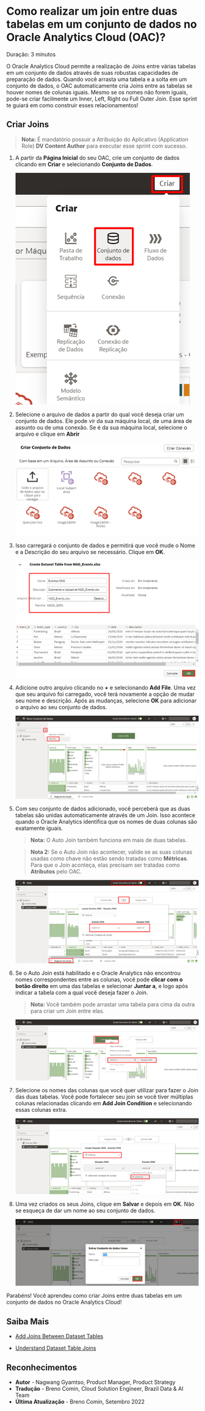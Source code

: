 # Como realizar um join entre duas tabelas em um conjunto de dados no Oracle Analytics Cloud (OAC)?

Duração: 3 minutos

O Oracle Analytics Cloud permite a realização de Joins entre várias tabelas em um conjunto de dados através de suas robustas capacidades de preparação de dados. Quando você arrasta uma tabela e a solta em um conjunto de dados, o OAC automaticamente cria Joins entre as tabelas se houver nomes de colunas iguais. Mesmo se os nomes não forem iguais, pode-se criar facilmente um Inner, Left, Right ou Full Outer Join. Esse sprint te guiará em como construir esses relacionamentos!

## Criar Joins
>**Nota:** É mandatório possuir a Atribuição do Aplicativo (Application Role) **DV Content Author** para executar esse sprint com sucesso.

1. A partir da **Página Inicial** do seu OAC, crie um conjunto de dados clicando em **Criar** e selecionando **Conjunto de Dados**.

    ![Create dataset](images/create-dataset.png)

2. Selecione o arquivo de dados a partir do qual você deseja criar um conjunto de dados. Ele pode vir da sua máquina local, de uma área de assunto ou de uma conexão. Se é da sua máquina local, selecione o arquivo e clique em **Abrir**

    ![Select dataset](images/select-dataset.png)

3. Isso carregará o conjunto de dados e permitirá que você mude o Nome e a Descrição do seu arquivo se necessário. Clique em **OK**.

    ![OK](images/ok.png)

4. Adicione outro arquivo clicando no **+** e selecionando **Add File**. Uma vez que seu arquivo foi carregado, você terá novamente a opção de mudar seu nome e descrição. Após as mudanças, selecione **OK** para adicionar o arquivo ao seu conjunto de dados.

    ![Add file](images/add-file.png)

5. Com seu conjunto de dados adicionado, você perceberá que as duas tabelas são unidas automaticamente através de um Join. Isso acontece quando o Oracle Analytics identifica que os nomes de duas colunas são exatamente iguais.

    >**Nota:** O Auto Join também funciona em mais de duas tabelas.
    
    <!-- -->

    >**Nota 2:** Se o Auto Join não acontecer, valide se as suas colunas usadas como chave não estão sendo tratadas como **Métricas**. Para que o Join aconteça, elas precisam ser tratadas como **Atributos** pelo OAC.

    ![Auto join](images/auto-join.png)

6. Se o Auto Join está habilitado e o Oracle Analytics não encontrou nomes correspondentes entre as colunas, você pode **clicar com o botão direito** em uma das tabelas e selecionar **Juntar a**, e logo após indicar a tabela com a qual você deseja fazer o Join.

    >**Nota:** Você também pode arrastar uma tabela para cima da outra para criar um Join entre elas.

    ![Manual join](images/manual-join.png)

7. Selecione os nomes das colunas que você quer utilizar para fazer o Join das duas tabelas. Você pode fortalecer seu join se você tiver múltiplas colunas relacionadas clicando em **Add Join Condition** e selecionando essas colunas extra.

    ![Manual join](images/state-states.png)

8. Uma vez criados os seus Joins, clique em **Salvar** e depois em **OK**. Não se esqueça de dar um nome ao seu conjunto de dados.

    ![Save dataset](images/save-dataset.png)

Parabéns! Você aprendeu como criar Joins entre duas tabelas em um conjunto de dados no Oracle Analytics Cloud!

## Saiba Mais

* [Add Joins Between Dataset Tables](https://docs.oracle.com/en/cloud/paas/analytics-cloud/acubi/add-joins-dataset-tables.html)

* [Understand Dataset Table Joins](https://docs.oracle.com/en/cloud/paas/analytics-cloud/acubi/understand-dataset-table-joins.html)

## Reconhecimentos
* **Autor** - Nagwang Gyamtso, Product Manager, Product Strategy
* **Tradução** - Breno Comin, Cloud Solution Engineer, Brazil Data & AI Team
* **Última Atualização** - Breno Comin,  Setembro 2022
